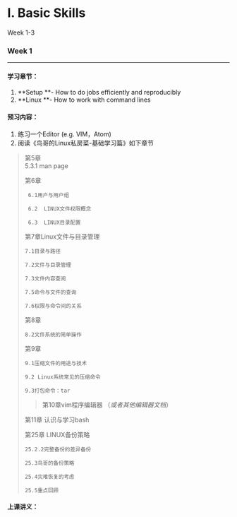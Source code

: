 # I. Basic Skills

Week 1-3

### Week 1

---

#### 学习章节：

1. **Setup **- How to do  jobs efficiently and reproducibly 
2. **Linux **- How to work with command lines

#### 预习内容：

1. 练习一个Editor \(e.g. VIM，Atom\)  
2. 阅读《鸟哥的Linux私房菜-基础学习篇》如下章节

> 第5章  
>      5.3.1 man page
>
> 第6章
>
>      6.1用户与用户组
>
>      6.2  LINUX文件权限概念
>
>      6.3  LINUX目录配置
>
> 第7章Linux文件与目录管理
>
>     7.1目录与路径
>
>     7.2文件与目录管理
>
>     7.3文件内容查阅
>
>     7.5命令与文件的查询
>
>     7.6权限与命令间的关系
>
> 第8章
>
>     8.2文件系统的简单操作
>
> 第9章
>
>     9.1压缩文件的用途与技术
>
>     9.2 Linux系统常见的压缩命令
>
>     9.3打包命令：tar
>
> > 第10章vim程序编辑器  （_或者其他编辑器文档_）
>
> 第11章 认识与学习bash
>
> 第25章 LINUX备份策略
>
>     25.2.2完整备份的差异备份
>
>     25.3鸟哥的备份策略
>
>     25.4灾难恢复的考虑
>
>     25.5重点回顾



#### 上课讲义：





